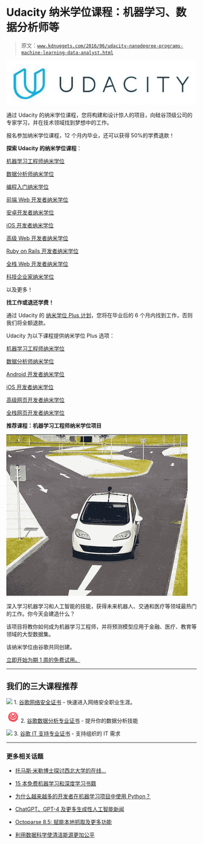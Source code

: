 # Udacity 纳米学位课程：机器学习、数据分析师等

> 原文：[`www.kdnuggets.com/2016/06/udacity-nanodegree-programs-machine-learning-data-analyst.html`](https://www.kdnuggets.com/2016/06/udacity-nanodegree-programs-machine-learning-data-analyst.html)

![Udacity logo](img/9bbe9d51be1c85740375bb892f56f9fb.png)

通过 Udacity 的纳米学位课程，您将构建和设计惊人的项目，向硅谷顶级公司的专家学习，并在技术领域找到梦想中的工作。

报名参加纳米学位课程，12 个月内毕业，还可以获得 50%的学费退款！

**探索 Udacity 的纳米学位课程**：

[机器学习工程师纳米学位](https://www.udacity.com/course/machine-learning-engineer-nanodegree--nd009?utm_source=kdnuggets&utm_medium=ads&utm_campaign=2016-06-kdnuggets-network-machine-learning)

[数据分析师纳米学位](https://www.udacity.com/course/data-analyst-nanodegree--nd002?utm_source=kdnuggets&utm_medium=ads&utm_campaign=2016-06-kdnuggets-network-data-analyst)

[编程入门纳米学位](https://www.udacity.com/course/intro-to-programming-nanodegree--nd000?utm_source=kdnuggets&utm_medium=ads&utm_campaign=2016-06-kdnuggets-network-int-prog)

[前端 Web 开发者纳米学位](https://www.udacity.com/course/front-end-web-developer-nanodegree--nd001?utm_source=kdnuggets&utm_medium=ads&utm_campaign=2016-06-kdnuggets-network-front-end)

[安卓开发者纳米学位](https://www.udacity.com/course/beginning-android-app-development--nd803?utm_source=kdnuggets&utm_medium=ads&utm_campaign=2016-06-kdnuggets-network-android)

[iOS 开发者纳米学位](https://www.udacity.com/course/ios-developer-nanodegree--nd003?utm_source=kdnuggets&utm_medium=ads&utm_campaign=2016-06-kdnuggets-network-ios)

[高级 Web 开发者纳米学位](https://www.udacity.com/course/senior-web-developer-nanodegree--nd802?utm_source=kdnuggets&utm_medium=ads&utm_campaign=2016-06-kdnuggets-network-senior-web-dev)

[Ruby on Rails 开发者纳米学位](https://www.udacity.com/course/ruby-programming-nanodegree--nd010?utm_source=kdnuggets&utm_medium=ads&utm_campaign=2016-06-kdnuggets-network-ruby)

[全栈 Web 开发者纳米学位](https://www.udacity.com/course/full-stack-web-developer-nanodegree--nd004?utm_source=kdnuggets&utm_medium=ads&utm_campaign=2016-06-kdnuggets-network-full-stack)

[科技企业家纳米学位](https://www.udacity.com/course/tech-entrepreneur-nanodegree--nd007?utm_source=kdnuggets&utm_medium=ads&utm_campaign=2016-06-kdnuggets-network-tech-ent)

以及更多！

**找工作或退还学费！**

通过 Udacity 的 [纳米学位 Plus 计划](https://www.udacity.com/nanodegree/plus?utm_source=kdnuggets&utm_medium=ads&utm_campaign=2016-06-kdnuggets-network-nano-plus)，您将在毕业后的 6 个月内找到工作，否则我们将全额退款。

Udacity 为以下课程提供纳米学位 Plus 选项：

[机器学习工程师纳米学位](https://www.udacity.com/course/machine-learning-engineer-nanodegree--nd009?utm_source=kdnuggets&utm_medium=ads&utm_campaign=2016-06-kdnuggets-network-machine-learning)

[数据分析师纳米学位](https://www.udacity.com/course/data-analyst-nanodegree--nd002?utm_source=kdnuggets&utm_medium=ads&utm_campaign=2016-06-kdnuggets-network-data-analyst)

[Android 开发者纳米学位](https://www.udacity.com/course/beginning-android-app-development--nd803?utm_source=kdnuggets&utm_medium=ads&utm_campaign=2016-06-kdnuggets-network-android)

[iOS 开发者纳米学位](https://www.udacity.com/course/ios-developer-nanodegree--nd003?utm_source=kdnuggets&utm_medium=ads&utm_campaign=2016-06-kdnuggets-network-ios)

[高级网页开发者纳米学位](https://www.udacity.com/course/senior-web-developer-nanodegree--nd802?utm_source=kdnuggets&utm_medium=ads&utm_campaign=2016-06-kdnuggets-network-senior-web-dev)

[全栈网页开发者纳米学位](https://www.udacity.com/course/full-stack-web-developer-nanodegree--nd004?utm_source=kdnuggets&utm_medium=ads&utm_campaign=2016-06-kdnuggets-network-full-stack)

**推荐课程：机器学习工程师纳米学位项目**

![](img/7cba3c2ac398642b168901f01b9991fa.png)

深入学习机器学习和人工智能的技能，获得未来机器人、交通和医疗等领域最热门的工作。你今天会建造什么？

该项目将教你如何成为机器学习工程师，并将预测模型应用于金融、医疗、教育等领域的大型数据集。

该纳米学位由谷歌共同创建。

[立即开始为期 1 周的免费试用。](https://www.udacity.com/course/machine-learning-engineer-nanodegree--nd009?utm_source=kdnuggets&utm_medium=ads&utm_campaign=2016-06-kdnuggets-network-machine-learning)

* * *

## 我们的三大课程推荐

![](img/0244c01ba9267c002ef39d4907e0b8fb.png) 1\. [谷歌网络安全证书](https://www.kdnuggets.com/google-cybersecurity) - 快速进入网络安全职业生涯。

![](img/e225c49c3c91745821c8c0368bf04711.png) 2\. [谷歌数据分析专业证书](https://www.kdnuggets.com/google-data-analytics) - 提升你的数据分析技能

![](img/0244c01ba9267c002ef39d4907e0b8fb.png) 3\. [谷歌 IT 支持专业证书](https://www.kdnuggets.com/google-itsupport) - 支持组织的 IT 需求

* * *

### 更多相关话题

+   [托马斯·米勒博士探讨西北大学的在线…](https://www.kdnuggets.com/2024/05/nwu/thomas-miller-phd-explores-northwestern-universitys-online-graduate-programs-in-data-science)

+   [15 本免费机器学习和深度学习书籍](https://www.kdnuggets.com/2022/11/15-free-machine-learning-deep-learning-books.html)

+   [为什么越来越多的开发者在机器学习项目中使用 Python？](https://www.kdnuggets.com/2022/01/developers-python-machine-learning-projects.html)

+   [ChatGPT、GPT-4 及更多生成性人工智能新闻](https://www.kdnuggets.com/2023/02/chatgpt-gpt4-generative-ai-news.html)

+   [Octoparse 8.5: 赋能本地抓取及更多功能](https://www.kdnuggets.com/2022/02/octoparse-85-empowering-local-scraping.html)

+   [利用数据科学使清洁能源更加公平](https://www.kdnuggets.com/2022/03/data-science-make-clean-energy-equitable.html)
